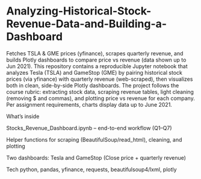 # Analyzing-Historical-Stock-Revenue-Data-and-Building-a-Dashboard
Fetches TSLA &amp; GME prices (yfinance), scrapes quarterly revenue, and builds Plotly dashboards to compare price vs revenue (data shown up to Jun 2021).
This repository contains a reproducible Jupyter notebook that analyzes Tesla (TSLA) and GameStop (GME) by pairing historical stock prices (via yfinance) with quarterly revenue (web-scraped), then visualizes both in clean, side-by-side Plotly dashboards. The project follows the course rubric: extracting stock data, scraping revenue tables, light cleaning (removing $ and commas), and plotting price vs revenue for each company. Per assignment requirements, charts display data up to June 2021.

What’s inside

Stocks_Revenue_Dashboard.ipynb – end-to-end workflow (Q1–Q7)

Helper functions for scraping (BeautifulSoup/read_html), cleaning, and plotting

Two dashboards: Tesla and GameStop (Close price + quarterly revenue)

Tech
python, pandas, yfinance, requests, beautifulsoup4/lxml, plotly
